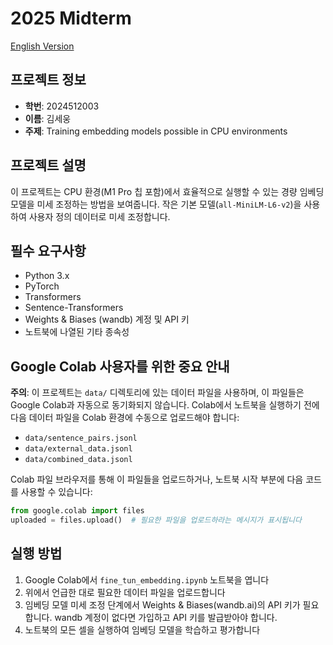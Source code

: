 # 2025 Midterm

[English Version](README_EN.md)

## 프로젝트 정보
- **학번**: 2024512003
- **이름**: 김세웅
- **주제**: Training embedding models possible in CPU environments

## 프로젝트 설명
이 프로젝트는 CPU 환경(M1 Pro 칩 포함)에서 효율적으로 실행할 수 있는 경량 임베딩 모델을 미세 조정하는 방법을 보여줍니다. 작은 기본 모델(`all-MiniLM-L6-v2`)을 사용하여 사용자 정의 데이터로 미세 조정합니다.

## 필수 요구사항
- Python 3.x
- PyTorch
- Transformers
- Sentence-Transformers
- Weights & Biases (wandb) 계정 및 API 키
- 노트북에 나열된 기타 종속성

## Google Colab 사용자를 위한 중요 안내
**주의**: 이 프로젝트는 `data/` 디렉토리에 있는 데이터 파일을 사용하며, 이 파일들은 Google Colab과 자동으로 동기화되지 않습니다. Colab에서 노트북을 실행하기 전에 다음 데이터 파일을 Colab 환경에 수동으로 업로드해야 합니다:

- `data/sentence_pairs.jsonl`
- `data/external_data.jsonl`
- `data/combined_data.jsonl`

Colab 파일 브라우저를 통해 이 파일들을 업로드하거나, 노트북 시작 부분에 다음 코드를 사용할 수 있습니다:

```python
from google.colab import files
uploaded = files.upload()  # 필요한 파일을 업로드하라는 메시지가 표시됩니다
```

## 실행 방법
1. Google Colab에서 `fine_tun_embedding.ipynb` 노트북을 엽니다
2. 위에서 언급한 대로 필요한 데이터 파일을 업로드합니다
3. 임베딩 모델 미세 조정 단계에서 Weights & Biases(wandb.ai)의 API 키가 필요합니다. wandb 계정이 없다면 가입하고 API 키를 발급받아야 합니다.
4. 노트북의 모든 셀을 실행하여 임베딩 모델을 학습하고 평가합니다
